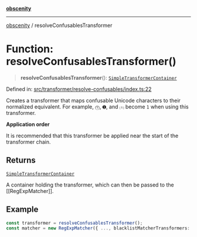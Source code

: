 [**obscenity**](../README.md)

***

[obscenity](../README.md) / resolveConfusablesTransformer

# Function: resolveConfusablesTransformer()

> **resolveConfusablesTransformer**(): [`SimpleTransformerContainer`](../interfaces/SimpleTransformerContainer.md)

Defined in: [src/transformer/resolve-confusables/index.ts:22](https://github.com/jo3-l/obscenity/blob/a386fd116c14542130a643879987c21c9c8a4eb9/src/transformer/resolve-confusables/index.ts#L22)

Creates a transformer that maps confusable Unicode characters to their
normalized equivalent. For example, `⓵`, `➊`, and `⑴` become `1` when using
this transformer.

**Application order**

It is recommended that this transformer be applied near the start of the
transformer chain.

## Returns

[`SimpleTransformerContainer`](../interfaces/SimpleTransformerContainer.md)

A container holding the transformer, which can then be passed to the
[[RegExpMatcher]].

## Example

```typescript
const transformer = resolveConfusablesTransformer();
const matcher = new RegExpMatcher({ ..., blacklistMatcherTransformers: [transformer] });
```
